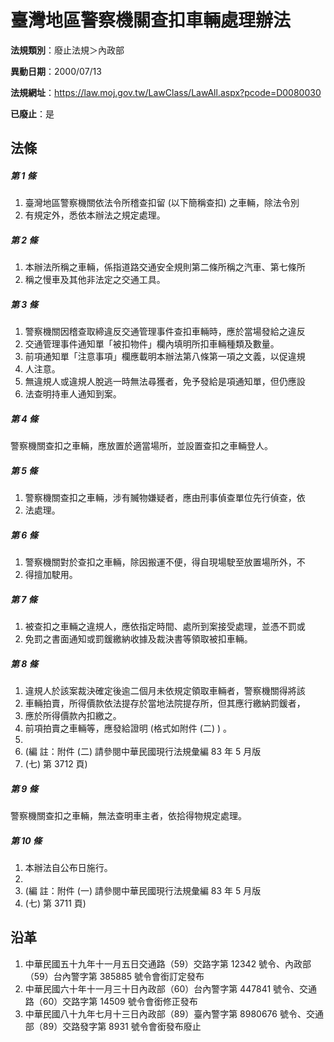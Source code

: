 # 臺灣地區警察機關查扣車輛處理辦法

**法規類別**：廢止法規＞內政部

**異動日期**：2000/07/13  

**法規網址**：https://law.moj.gov.tw/LawClass/LawAll.aspx?pcode=D0080030

**已廢止**：是



## 法條
##### 第 1 條
1. 臺灣地區警察機關依法令所稽查扣留 (以下簡稱查扣) 之車輛，除法令別
1. 有規定外，悉依本辦法之規定處理。

##### 第 2 條
1. 本辦法所稱之車輛，係指道路交通安全規則第二條所稱之汽車、第七條所
1. 稱之慢車及其他非法定之交通工具。

##### 第 3 條
1. 警察機關因稽查取締違反交通管理事件查扣車輛時，應於當場發給之違反
1. 交通管理事件通知單「被扣物件」欄內填明所扣車輛種類及數量。
1. 前項通知單「注意事項」欄應載明本辦法第八條第一項之文義，以促違規
1. 人注意。
1. 無違規人或違規人脫逃一時無法尋獲者，免予發給是項通知單，但仍應設
1. 法查明持車人通知到案。

##### 第 4 條
警察機關查扣之車輛，應放置於適當場所，並設置查扣之車輛登人。

##### 第 5 條
1. 警察機關查扣之車輛，涉有贓物嫌疑者，應由刑事偵查單位先行偵查，依
1. 法處理。

##### 第 6 條
1. 警察機關對於查扣之車輛，除因搬運不便，得自現場駛至放置場所外，不
1. 得擅加駛用。

##### 第 7 條
1. 被查扣之車輛之違規人，應依指定時間、處所到案接受處理，並憑不罰或
1. 免罰之書面通知或罰鍰繳納收據及裁決書等領取被扣車輛。

##### 第 8 條
1. 違規人於該案裁決確定後逾二個月未依規定領取車輛者，警察機關得將該
1. 車輛拍賣，所得價款依法提存於當地法院提存所，但其應行繳納罰鍰者，
1. 應於所得價款內扣繳之。
1. 前項拍賣之車輛等，應發給證明 (格式如附件 (二) ) 。
1. 
1.  (編      註：附件 (二) 請參閱中華民國現行法規彙編 83 年 5 月版
1.   (七) 第 3712 頁)

##### 第 9 條
警察機關查扣之車輛，無法查明車主者，依拾得物規定處理。

##### 第 10 條
1. 本辦法自公布日施行。
1. 
1.  (編      註：附件 (一) 請參閱中華民國現行法規彙編 83 年 5 月版
1.   (七) 第 3711 頁)

## 沿革
1. 中華民國五十九年十一月五日交通路（59）交路字第 12342  號令、內政部（59）台內警字第 385885 號令會銜訂定發布
1. 中華民國六十年十一月三十日內政部（60）台內警字第 447841 號令、交通路（60）交路字第 14509  號令會銜修正發布
1. 中華民國八十九年七月十三日內政部（89）臺內警字第 8980676  號令、交通部（89）交路發字第 8931 號令會銜發布廢止
